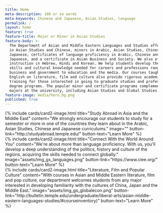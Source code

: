 ```yaml
---
title: Home
meta-description: 100 or so words
meta-keywords: Chinese and Japanese, Asian Studies, language
permalink: /
layout: home
feature: true
feature-title: Major or Minor in Asian Studies
feature-body: >-
  The Department of Asian and Middle Eastern Languages and Studies offers majors
  in Asian Studies and Chinese, minors in Arabic, Asian Studies, Chinese and
  Japanese, certificates of language proficiency in Arabic, Chinese and
  Japanese, and a certificate in Asian Business and Society. We also offer
  instruction in Hebrew, Hindi and Korean. We help students develop the language
  skills and cultural knowledge needed for careers and professions ranging from
  business and government to education and the media. Our courses taught in
  English on literature, film and culture also provide rigorous academic
  training for those interested in going to graduate studies and professional
  degree programs. The popular minor and certificate programs complement most
  majors at the university, including Asian Studies and Global Studies.
feature-image: media/hero_bg.png
published: true
---
```



<div class="row row-wide">
<div class="col m12 l4">{% include cards/card2-image.html title="Study Abroad in Asia and the Middle East" content="We strongly encourage our students to study for a semester or more in one of the countries they learn about in the Arabic, Asian Studies, Chinese and Japanese curriculums." image="" button-link="http://studyabroad.temple.edu/" button-text="Learn More" %}</div>
<div class="col m12 l4">{% include cards/card2-image.html title="Connect With the World Around You" content="We're about more than language proficiency. With us, you'll develop a deep understanding of the politics, history and culture of the regions, acquiring the skills needed to connect globally." image="assets/img_gs_languages.png" button-link="https://www.ciee.org/" button-text="Learn More" %}</div>
<div class="col m12 l4">{% include cards/card2-image.html title="Literature, Film and Popular Culture" content="With courses in Asian and Middle Eastern literature, film and pop culture, our department welcomes students from any major interested in developing familiarity with the cultures of China, Japan and the Middle East." image="assets/img_gs_globalecon.png" button-link="http://bulletin.temple.edu/undergraduate/liberal-arts/asian-middle-eastern-languages-studies/#courseinventory)" button-text="Learn More" %}</div>
</div>
